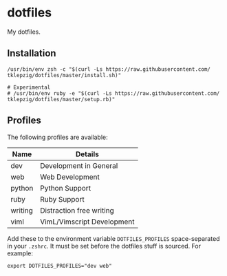 # dotfiles

My dotfiles.

## Installation

    /usr/bin/env zsh -c "$(curl -Ls https://raw.githubusercontent.com/
    tklepzig/dotfiles/master/install.sh)"

    # Experimental
    # /usr/bin/env ruby -e "$(curl -Ls https://raw.githubusercontent.com/
    tklepzig/dotfiles/master/setup.rb)"

## Profiles

The following profiles are available:

| Name    | Details                    |
| ------- | -------------------------- |
| dev     | Development in General     |
| web     | Web Development            |
| python  | Python Support             |
| ruby    | Ruby Support               |
| writing | Distraction free writing   |
| viml    | VimL/Vimscript Development |

Add these to the environment variable `DOTFILES_PROFILES` space-separated in your `.zshrc`. It must be set before the dotfiles stuff is sourced.
For example:

    export DOTFILES_PROFILES="dev web"
